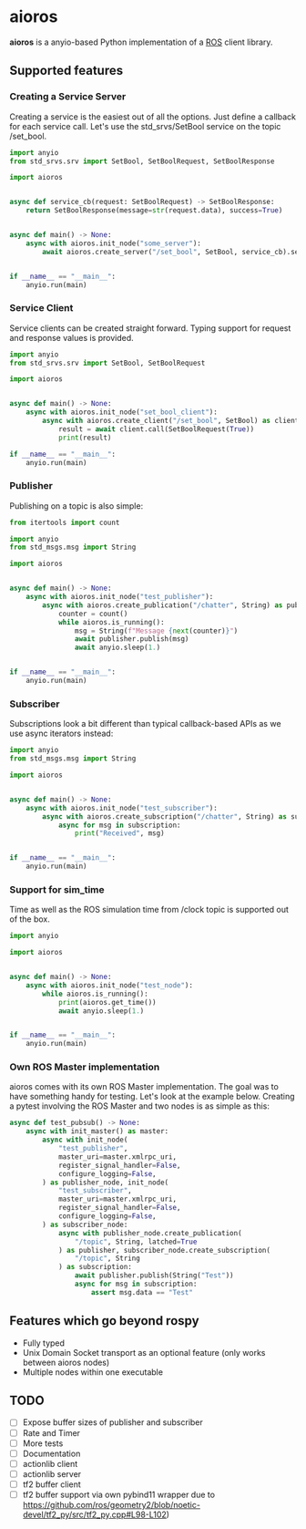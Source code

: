 # aioros
**aioros** is a anyio-based Python implementation of a [ROS](http://www.ros.org/) client library.

## Supported features

### Creating a Service Server

Creating a service is the easiest out of all the options. Just define a callback for each service call.
Let's use the std_srvs/SetBool service on the topic /set_bool.

```python
import anyio
from std_srvs.srv import SetBool, SetBoolRequest, SetBoolResponse

import aioros


async def service_cb(request: SetBoolRequest) -> SetBoolResponse:
    return SetBoolResponse(message=str(request.data), success=True)


async def main() -> None:
    async with aioros.init_node("some_server"):
        await aioros.create_server("/set_bool", SetBool, service_cb).serve()


if __name__ == "__main__":
    anyio.run(main)
```

### Service Client
Service clients can be created straight forward. Typing support for request and
response values is provided.

```python
import anyio
from std_srvs.srv import SetBool, SetBoolRequest

import aioros


async def main() -> None:
    async with aioros.init_node("set_bool_client"):
        async with aioros.create_client("/set_bool", SetBool) as client:
            result = await client.call(SetBoolRequest(True))
            print(result)

if __name__ == "__main__":
    anyio.run(main)
```

### Publisher
Publishing on a topic is also simple:
```python
from itertools import count

import anyio
from std_msgs.msg import String

import aioros


async def main() -> None:
    async with aioros.init_node("test_publisher"):
        async with aioros.create_publication("/chatter", String) as publisher:
            counter = count()
            while aioros.is_running():
                msg = String(f"Message {next(counter)}")
                await publisher.publish(msg)
                await anyio.sleep(1.)


if __name__ == "__main__":
    anyio.run(main)
```
### Subscriber
Subscriptions look a bit different than typical callback-based APIs as we use
async iterators instead:
```python
import anyio
from std_msgs.msg import String

import aioros


async def main() -> None:
    async with aioros.init_node("test_subscriber"):
        async with aioros.create_subscription("/chatter", String) as subscription:
            async for msg in subscription:
                print("Received", msg)


if __name__ == "__main__":
    anyio.run(main)
```
### Support for sim_time
Time as well as the ROS simulation time from /clock topic is supported out of the box.
```python
import anyio

import aioros


async def main() -> None:
    async with aioros.init_node("test_node"):
        while aioros.is_running():
            print(aioros.get_time())
            await anyio.sleep(1.)


if __name__ == "__main__":
    anyio.run(main)
```

### Own ROS Master implementation
aioros comes with its own ROS Master implementation. The goal was to have something
handy for testing. Let's look at the example below. Creating a pytest involving
the ROS Master and two nodes is as simple as this:

```python
async def test_pubsub() -> None:
    async with init_master() as master:
        async with init_node(
            "test_publisher",
            master_uri=master.xmlrpc_uri,
            register_signal_handler=False,
            configure_logging=False,
        ) as publisher_node, init_node(
            "test_subscriber",
            master_uri=master.xmlrpc_uri,
            register_signal_handler=False,
            configure_logging=False,
        ) as subscriber_node:
            async with publisher_node.create_publication(
                "/topic", String, latched=True
            ) as publisher, subscriber_node.create_subscription(
                "/topic", String
            ) as subscription:
                await publisher.publish(String("Test"))
                async for msg in subscription:
                    assert msg.data == "Test"
```

## Features which go beyond rospy
- Fully typed
- Unix Domain Socket transport as an optional feature (only works between aioros nodes)
- Multiple nodes within one executable

## TODO
- [ ] Expose buffer sizes of publisher and subscriber
- [ ] Rate and Timer
- [ ] More tests
- [ ] Documentation
- [ ] actionlib client
- [ ] actionlib server
- [ ] tf2 buffer client
- [ ] tf2 buffer support via own pybind11 wrapper due to https://github.com/ros/geometry2/blob/noetic-devel/tf2_py/src/tf2_py.cpp#L98-L102)
